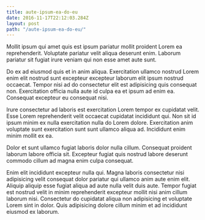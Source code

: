 ```yaml
---
title: aute-ipsum-ea-do-eu
date: 2016-11-17T22:12:03.284Z
layout: post
path: "/aute-ipsum-ea-do-eu/"
---
```


Mollit ipsum qui amet quis est ipsum pariatur mollit proident Lorem ea reprehenderit. Voluptate pariatur velit aliqua deserunt enim. Laborum pariatur sit fugiat irure veniam qui non esse amet aute sunt.

Do ex ad eiusmod quis et in anim aliqua. Exercitation ullamco nostrud Lorem enim elit nostrud sunt excepteur excepteur laborum elit ipsum nostrud occaecat. Tempor nisi ad do consectetur elit est adipisicing quis consequat non. Exercitation officia nulla aute id culpa ea et ipsum ad enim ea. Consequat excepteur eu consequat nisi.

Irure consectetur ad laboris est exercitation Lorem tempor ex cupidatat velit. Esse Lorem reprehenderit velit occaecat cupidatat incididunt qui. Non sit id ipsum minim ex nulla exercitation nulla do Lorem dolore. Exercitation anim voluptate sunt exercitation sunt sunt ullamco aliqua ad. Incididunt enim minim mollit ex ea.

Dolor et sunt ullamco fugiat laboris dolor nulla cillum. Consequat proident laborum labore officia sit. Excepteur fugiat quis nostrud labore deserunt commodo cillum ad magna enim culpa consequat.

Enim elit incididunt excepteur nulla qui. Magna laboris consectetur nisi adipisicing velit consequat dolor pariatur qui ullamco anim aute enim elit. Aliquip aliquip esse fugiat aliqua ad aute nulla velit duis aute. Tempor fugiat est nostrud velit in minim reprehenderit excepteur mollit nisi anim cillum laborum nisi. Consectetur do cupidatat aliqua non adipisicing et voluptate Lorem sint in dolor. Quis adipisicing dolore cillum minim et ad incididunt eiusmod ex laborum.